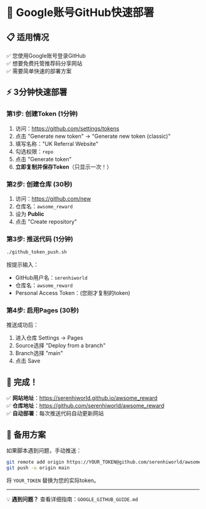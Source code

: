 # 🚀 Google账号GitHub快速部署

## 📋 适用情况
✅ 您使用Google账号登录GitHub  
✅ 想要免费托管推荐码分享网站  
✅ 需要简单快速的部署方案  

## ⚡ 3分钟快速部署

### 第1步: 创建Token (1分钟)
1. 访问：https://github.com/settings/tokens
2. 点击 "Generate new token" → "Generate new token (classic)"
3. 填写名称："UK Referral Website"
4. 勾选权限：`repo`
5. 点击 "Generate token"
6. **立即复制并保存Token**（只显示一次！）

### 第2步: 创建仓库 (30秒)
1. 访问：https://github.com/new
2. 仓库名：`awsome_reward`
3. 设为 **Public**
4. 点击 "Create repository"

### 第3步: 推送代码 (1分钟)
```bash
./github_token_push.sh
```
按提示输入：
- GitHub用户名：`serenhiworld`
- 仓库名：`awsome_reward`  
- Personal Access Token：(您刚才复制的token)

### 第4步: 启用Pages (30秒)
推送成功后：
1. 进入仓库 Settings → Pages
2. Source选择 "Deploy from a branch"
3. Branch选择 "main"
4. 点击 Save

## 🎉 完成！

✅ **网站地址**：https://serenhiworld.github.io/awsome_reward  
✅ **仓库地址**：https://github.com/serenhiworld/awsome_reward  
✅ **自动部署**：每次推送代码自动更新网站  

## 🔧 备用方案

如果脚本遇到问题，手动推送：
```bash
git remote add origin https://YOUR_TOKEN@github.com/serenhiworld/awsome_reward.git
git push -u origin main
```
将 `YOUR_TOKEN` 替换为您的实际token。

---

💡 **遇到问题？** 查看详细指南：`GOOGLE_GITHUB_GUIDE.md`
